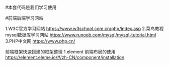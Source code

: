 #本套代码是我们学习使用

#前端后端学习网站  

1.W3C官方学习网站
https://www.w3school.com.cn/php/index.asp
2.菜鸟教程mysql数据库学习网站 
https://www.runoob.com/mysql/mysql-tutorial.html
3.PHP中文网
https://www.php.cn/

前端框架快速搭建的框架整理
1.element  前端布局的使用
https://element.eleme.io/#/zh-CN/component/installation


